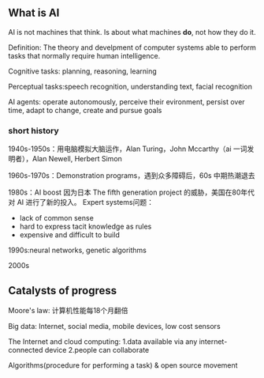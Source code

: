 ## What is AI

AI is not machines that think. Is about what machines **do**, not how they do it.

Definition: The theory and develpment of computer systems able to perform tasks that normally require human intelligence.

Cognitive tasks: planning, reasoning, learning

Perceptual tasks:speech recognition, understanding text, facial recognition

AI agents: operate autonomously, perceive their evironment, persist over time, adapt to change, create and pursue goals

### short history

1940s-1950s：用电脑模拟大脑运作，Alan Turing，John Mccarthy（ai 一词发明者），Alan Newell, Herbert Simon

1960s-1970s：Demonstration programs，遇到众多障碍后，60s 中期热潮退去

1980s：AI boost 因为日本 The fifth generation project 的威胁，美国在80年代对 AI 进行了新的投入。
Expert systems问题：
- lack of common sense
- hard to express tacit knowledge as rules
- expensive and difficult to build

1990s:neural networks, genetic algorithms

2000s

## Catalysts of progress

Moore's law: 计算机性能每18个月翻倍

Big data: Internet, social media, mobile devices, low cost sensors

The Internet and cloud computing: 
1.data available via any internet-connected device
2.people can collaborate

Algorithms(procedure for performing a task) & open source movement
